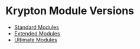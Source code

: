 # Krypton Module Versions

* [Standard Modules](Krypton%20Toolkit%20Suite%20Standard%20Modules.md)
* [Extended Modules](Krypton%20Toolkit%20Suite%20Extended%20Modules.md)
* [Ultimate Modules](Krypton%20Toolkit%20Ultimate%20Modules.md)